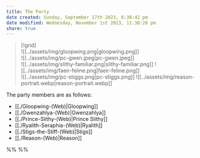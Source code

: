 ```yaml
---
title: The Party
date created: Sunday, September 17th 2023, 6:38:42 pm
date modified: Wednesday, November 1st 2023, 11:38:26 pm
share: true
---
```


> [!grid]  
> ![[../assets/img/gloopwing.png|gloopwing.png]]  
> ![[../assets/img/pc-gwen.jpeg|pc-gwen.jpeg]]  
> ![[../assets/img/slithy-familiar.png|slithy-familiar.png]]
> ![[../assets/img/faeir-feline.png|faeir-feline.png]]  
> ![[../assets/img/pc-stiggs.png|pc-stiggs.png]]
> ![[../assets/img/reason-portrait.webp|reason-portrait.webp]]

The party members are as follows: 

- [[./Gloopwing-(Web)|Gloopwing]]
- [[./Gwenzahlya-(Web)|Gwenzahlya]]
- [[./Prince-Slithy-(Web)|Prince Slithy]]
- [[./Ryalith-Seraphia-(Web)|Ryalith]]
- [[./Stigs-the-Stiff-(Web)|Stigs]]
- [[./Reason-(Web)|Reason]]


%%  %%

